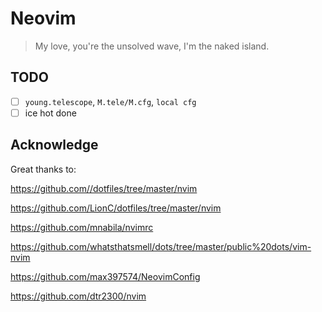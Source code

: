 # Neovim

> My love, you're the unsolved wave, I'm the naked island.

## TODO

- [ ] `young.telescope`, `M.tele/M.cfg`, `local cfg`
- [ ] ice hot done 

## Acknowledge

Great thanks to:

<https://github.com//dotfiles/tree/master/nvim>

<https://github.com/LionC/dotfiles/tree/master/nvim>

<https://github.com/mnabila/nvimrc>

<https://github.com/whatsthatsmell/dots/tree/master/public%20dots/vim-nvim>

<https://github.com/max397574/NeovimConfig>

<https://github.com/dtr2300/nvim>
